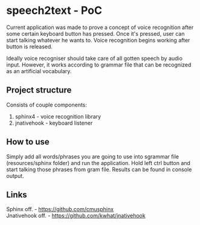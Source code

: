 # speech2text - PoC

Current application was made to prove a concept of voice recognition after some certain keyboard button has 
pressed. Once it's pressed, user can start talking whatever he wants to. Voice recognition
begins working after button is released.

Ideally voice recogniser should take care of all gotten speech by audio input. However,
it works according to grammar file that can be recognized as an artificial vocabulary.

## Project structure

Consists of couple components:
1) sphinx4 - voice recognition library
2) jnativehook - keyboard listener

## How to use
Simply add all words/phrases you are going to use into sgrammar file (resources/sphinx folder) and 
run the application. Hold left ctrl button and start talking those phrases from gram file. 
Results can be found in console output.

## Links
Sphinx off. - https://github.com/cmusphinx </br>
Jnativehook off. - https://github.com/kwhat/jnativehook